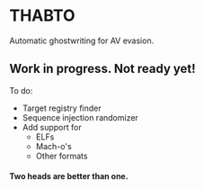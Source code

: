 # THABTO

Automatic ghostwriting for AV evasion.
  
## Work in progress. Not ready yet!
  
To do:
  * Target registry finder
  * Sequence injection randomizer
  * Add support for
    * ELFs
    * Mach-o's
    * Other formats

#### Two heads are better than one.

